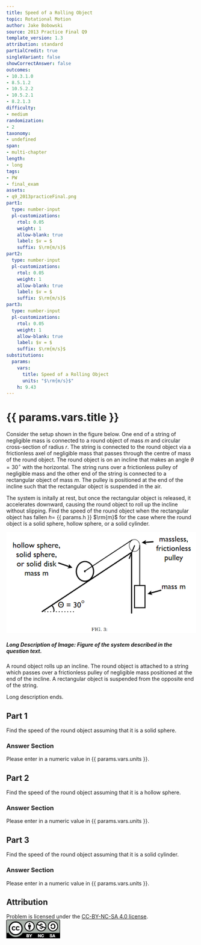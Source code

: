 ```yaml
---
title: Speed of a Rolling Object
topic: Rotational Motion
author: Jake Bobowski
source: 2013 Practice Final Q9
template_version: 1.3
attribution: standard
partialCredit: true
singleVariant: false
showCorrectAnswer: false
outcomes:
- 10.3.1.0
- 8.5.1.2
- 10.5.2.2
- 10.5.2.1
- 8.2.1.3
difficulty:
- medium
randomization:
- 2
taxonomy:
- undefined
span:
- multi-chapter
length:
- long
tags:
- PW
- final_exam
assets:
- q9_2013practiceFinal.png
part1:
  type: number-input
  pl-customizations:
    rtol: 0.05
    weight: 1
    allow-blank: true
    label: $v = $
    suffix: $\rm{m/s}$
part2:
  type: number-input
  pl-customizations:
    rtol: 0.05
    weight: 1
    allow-blank: true
    label: $v = $
    suffix: $\rm{m/s}$
part3:
  type: number-input
  pl-customizations:
    rtol: 0.05
    weight: 1
    allow-blank: true
    label: $v = $
    suffix: $\rm{m/s}$
substitutions:
  params:
    vars:
      title: Speed of a Rolling Object
      units: "$\rm{m/s}$"
    h: 9.43
---
```

# {{ params.vars.title }}
Consider the setup shown in the figure below.
One end of a string of negligible mass is connected to a round object of mass $m$ and circular cross-section of radius $r$.
The string is connected to the round object via a frictionless axel of negligible mass that passes through the centre of mass of the round object.
The round object is on an incline that makes an angle $\theta = 30^{\circ}$ with the horizontal.
The string runs over a frictionless pulley of negligible mass and the other end of the string is connected to a rectangular object of mass $m$.
The pulley is positioned at the end of the incline such that the rectangular object is suspended in the air.

The system is initally at rest, but once the rectangular object is released, it accelerates downward, causing the round object to roll up the incline without slipping. Find the speed of the round object when the rectangular object has fallen $h =$ {{ params.h }} $\rm{m}$ for the case where the round object is a solid sphere, hollow sphere, or a solid cylinder.

<img longdesc="Speed of a rolling object.md#desc" alt="Figure of the system described in the question text." src="q9_2013practiceFinal.png">

<div id="desc">
<h5>Long Description of Image: Figure of the system described in the question text.</h5>
A round object rolls up an incline.  The round object is attached to a string which passes over a frictionless pulley of negligible mass positioned at the end of the incline. A rectangular object is suspended from the opposite end of the string. 
<p>Long description ends.</p>
<div>

## Part 1

Find the speed of the round object assuming that it is a solid sphere.

### Answer Section

Please enter in a numeric value in {{ params.vars.units }}.

## Part 2

Find the speed of the round object assuming that it is a hollow sphere.

### Answer Section

Please enter in a numeric value in {{ params.vars.units }}.

## Part 3

Find the speed of the round object assuming that it is a solid cylinder.

### Answer Section

Please enter in a numeric value in {{ params.vars.units }}.

## Attribution

Problem is licensed under the [CC-BY-NC-SA 4.0 license](https://creativecommons.org/licenses/by-nc-sa/4.0/).<br> ![The Creative Commons 4.0 license requiring attribution-BY, non-commercial-NC, and share-alike-SA license.](https://raw.githubusercontent.com/firasm/bits/master/by-nc-sa.png)